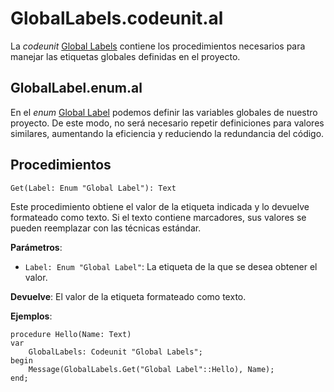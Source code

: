 # GlobalLabels.codeunit.al

La _codeunit_ [Global Labels](../src/codeunit/GlobalLabels.codeunit.al) contiene los procedimientos necesarios para manejar las etiquetas globales definidas en el proyecto.

## GlobalLabel.enum.al

En el _enum_ [Global Label](../src/enum/GlobalLabel.enum.al) podemos definir las variables globales de nuestro proyecto. De este modo, no será necesario repetir definiciones para valores similares, aumentando la eficiencia y reduciendo la redundancia del código.

## Procedimientos

`Get(Label: Enum "Global Label"): Text`

Este procedimiento obtiene el valor de la etiqueta indicada y lo devuelve formateado como texto. Si el texto contiene marcadores, sus valores se pueden reemplazar con las técnicas estándar.

**Parámetros**:
- `Label: Enum "Global Label"`: La etiqueta de la que se desea obtener el valor.

**Devuelve**: El valor de la etiqueta formateado como texto.

**Ejemplos**:

```al
procedure Hello(Name: Text)
var
    GlobalLabels: Codeunit "Global Labels";
begin
    Message(GlobalLabels.Get("Global Label"::Hello), Name);
end;
```